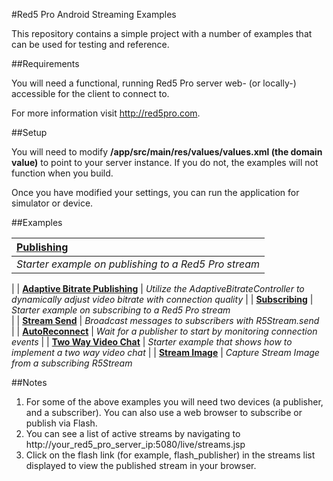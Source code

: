 #Red5 Pro Android Streaming Examples

This repository contains a simple project with a number of examples that can be used for testing and reference.  

##Requirements

You will need a functional, running Red5 Pro server web- (or locally-) accessible for the client to connect to.  

For more information visit http://red5pro.com.

##Setup

You will need to modify **/app/src/main/res/values/values.xml (the domain value)** to point to your server instance.  If you do not, the examples will not function when you build.

Once you have modified your settings, you can run the application for simulator or device. 


##Examples


| **[Publishing](/app/src/main/java/com/red5pro/red5proexamples/examples/publish)**                 
| :-----
| *Starter example on publishing to a Red5 Pro stream* 
|
| **[Adaptive Bitrate Publishing](/app/src/main/java/com/red5pro/red5proexamples/examples/adaptivebitrate)**
| *Utilize the AdaptiveBitrateController to dynamically adjust video bitrate with connection quality*
| 
| **[Subscribing](/app/src/main/java/com/red5pro/red5proexamples/examples/subscribe)**
| *Starter example on subscribing to a Red5 Pro stream*  
|
| **[Stream Send](/app/src/main/java/com/red5pro/red5proexamples/examples/streamsend)**
| *Broadcast messages to subscribers with R5Stream.send*  
|
| **[AutoReconnect](/app/src/main/java/com/red5pro/red5proexamples/examples/reconnect)**
| *Wait for a publisher to start by monitoring connection events* 
|
| **[Two Way Video Chat](/app/src/main/java/com/red5pro/red5proexamples/examples/twoway)**
| *Starter example that shows how to implement a two way video chat*
|
| **[Stream Image](/app/src/main/java/com/red5pro/red5proexamples/examples/streamimage)**
| *Capture Stream Image from a subscribing R5Stream*
     
##Notes

1. For some of the above examples you will need two devices (a publisher, and a subscriber). You can also use a web browser to subscribe or publish via Flash.
2. You can see a list of active streams by navigating to http://your_red5_pro_server_ip:5080/live/streams.jsp
3. Click on the flash link (for example, flash_publisher) in the streams list displayed to view the published stream in your browser.

